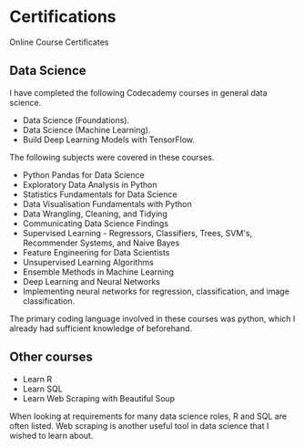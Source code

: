 # Certifications
Online Course Certificates 

## Data Science
I have completed the following Codecademy courses in general data science.
- Data Science (Foundations).
- Data Science (Machine Learning).
- Build Deep Learning Models with TensorFlow.

The following subjects were covered in these courses.
- Python Pandas for Data Science
- Exploratory Data Analysis in Python
- Statistics Fundamentals for Data Science
- Data Visualisation Fundamentals with Python
- Data Wrangling, Cleaning, and Tidying
- Communicating Data Science Findings
- Supervised Learning - Regressors, Classifiers, Trees, SVM's, Recommender Systems, and Naive Bayes
- Feature Engineering for Data Scientists
- Unsupervised Learning Algorithms
- Ensemble Methods in Machine Learning
- Deep Learning and Neural Networks
- Implementing neural networks for regression, classification, and image classification. 

The primary coding language involved in these courses was python, which I already had sufficient knowledge of beforehand. 


## Other courses
- Learn R
- Learn SQL
- Learn Web Scraping with Beautiful Soup

When looking at requirements for many data science roles, R and SQL are often listed. Web scraping is another useful tool in data science that I wished to learn about. 
